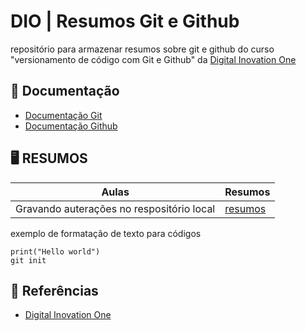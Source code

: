 
# DIO | Resumos Git e Github

repositório para armazenar resumos sobre git e github
do curso "versionamento de código com Git e Github" da [Digital Inovation One](https://www.dio.me)

## 📝 Documentação
- [Documentação Git](https://git-scm.com/doc)
- [Documentação Github](https://docs.github.com/pt)

## 🖥️ RESUMOS

| Aulas | Resumos |
|-------|---------|
|Gravando auterações no respositório local|[resumos]()

exemplo de formatação de texto para códigos
```
print("Hello world")
git init
```

## 🔎 Referências
- [Digital Inovation One](https://www.dio.me)
